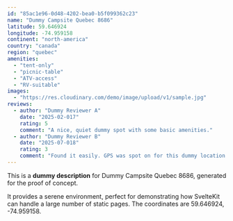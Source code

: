 ```yaml
---
id: "85ac1e96-0d48-4202-bea0-b5f099362c23"
name: "Dummy Campsite Quebec 8686"
latitude: 59.646924
longitude: -74.959158
continent: "north-america"
country: "canada"
region: "quebec"
amenities:
  - "tent-only"
  - "picnic-table"
  - "ATV-access"
  - "RV-suitable"
images:
  - "https://res.cloudinary.com/demo/image/upload/v1/sample.jpg"
reviews:
  - author: "Dummy Reviewer A"
    date: "2025-02-017"
    rating: 5
    comment: "A nice, quiet dummy spot with some basic amenities."
  - author: "Dummy Reviewer B"
    date: "2025-07-018"
    rating: 3
    comment: "Found it easily. GPS was spot on for this dummy location."
---
```


This is a **dummy description** for Dummy Campsite Quebec 8686, generated for the proof of concept.

It provides a serene environment, perfect for demonstrating how SvelteKit can handle a large number of static pages. The coordinates are 59.646924, -74.959158.
